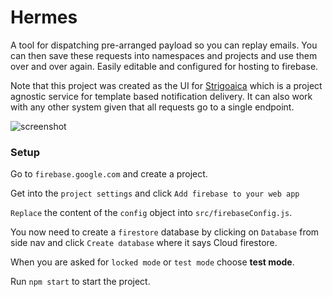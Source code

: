 # Hermes

A tool for dispatching pre-arranged payload so you can replay emails.
You can then save these requests into namespaces and projects and use them over and over again. 
Easily editable and configured for hosting to firebase. 

Note that this project was created as the UI for [Strigoaica](https://github.com/stefanoschrs/strigoaica) which is a project agnostic service for template based notification delivery. It can also work with any other system given that all requests go to a single endpoint.

![screenshot](https://www.imageupload.co.uk/images/2018/06/08/ScreenShot2018-06-08at6.00.09PM.png)

### Setup

Go to `firebase.google.com` and create a project.

Get into the `project settings` and click `Add firebase to your web app`

`Replace` the content of the `config` object into `src/firebaseConfig.js`.

You now need to create a `firestore` database by clicking on `Database` from side nav and click `Create database` where it says Cloud firestore.

When you are asked for `locked mode` or `test mode` choose **test mode**.

Run `npm start` to start the project.

